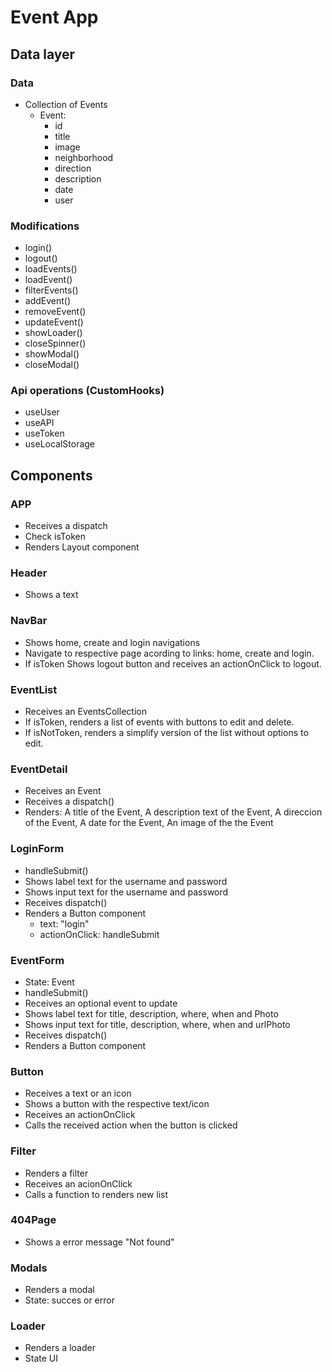 # Event App

## Data layer

### Data

- Collection of Events
  - Event:
    - id
    - title
    - image
    - neighborhood
    - direction
    - description
    - date
    - user

### Modifications

- login()
- logout()
- loadEvents()
- loadEvent()
- filterEvents()
- addEvent()
- removeEvent()
- updateEvent()
- showLoader()
- closeSpinner()
- showModal()
- closeModal()

### Api operations (CustomHooks)

- useUser
- useAPI
- useToken
- useLocalStorage

## Components

### APP

- Receives a dispatch
- Check isToken
- Renders Layout component

### Header

- Shows a text

### NavBar

- Shows home, create and login navigations
- Navigate to respective page acording to links: home, create and login.
- If isToken Shows logout button and receives an actionOnClick to logout.

### EventList

- Receives an EventsCollection
- If isToken, renders a list of events with buttons to edit and delete.
- If isNotToken, renders a simplify version of the list without options to edit.

### EventDetail

- Receives an Event
- Receives a dispatch()
- Renders:
  A title of the Event,
  A description text of the Event,
  A direccion of the Event,
  A date for the Event,
  An image of the the Event

### LoginForm

- handleSubmit()
- Shows label text for the username and password
- Shows input text for the username and password
- Receives dispatch()
- Renders a Button component
  - text: "login"
  - actionOnClick: handleSubmit

### EventForm

- State: Event
- handleSubmit()
- Receives an optional event to update
- Shows label text for title, description, where, when and Photo
- Shows input text for title, description, where, when and urlPhoto
- Receives dispatch()
- Renders a Button component

### Button

- Receives a text or an icon
- Shows a button with the respective text/icon
- Receives an actionOnClick
- Calls the received action when the button is clicked

### Filter

- Renders a filter
- Receives an acionOnClick
- Calls a function to renders new list

### 404Page

- Shows a error message "Not found"

### Modals

- Renders a modal
- State: succes or error

### Loader

- Renders a loader
- State UI
